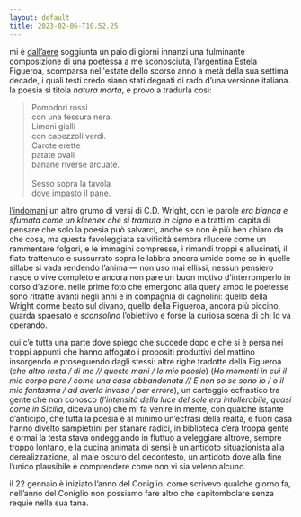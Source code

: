 ```yaml
---
layout: default
title: 2023-02-06-T10.52.25
---
```


mi è [dall’aere](https://poemperdiem.substack.com/p/saturday-february-4) soggiunta un paio di giorni innanzi una fulminante composizione di una poetessa a me sconosciuta, l’argentina Estela Figueroa, scomparsa nell'estate dello scorso anno a metà della sua settima decade, i quali testi credo siano stati degnati di rado d’una versione italiana. la poesia si titola *natura morta*, e provo a tradurla così:

> Pomodori rossi<br>
> con una fessura nera.<br>
> Limoni gialli<br>con capezzoli verdi.<br>
> Carote erette<br>patate ovali<br>banane riverse arcuate.<br><br>Sesso sopra la tavola<br>
> dove impasto il pane.<br>

[l’indomani](https://poemperdiem.substack.com/p/sunday-february-5) un altro grumo di versi di C.D. Wright, con le parole *era bianca e sfumata come un kleenex che si tramuta in cigno* e a tratti mi capita di pensare che solo la poesia può salvarci, anche se non è più ben chiaro da che cosa, ma questa favoleggiata salvificità sembra rilucere come un rammentare folgori, e le immagini compresse, i rimandi troppi e allucinati, il fiato trattenuto e sussurrato sopra le labbra ancora umide come se in quelle sillabe si vada rendendo l’anima — non uso mai ellissi, nessun pensiero nasce o vive completo e ancora non pare un buon motivo d’interromperlo in corso d’azione. nelle prime foto che emergono alla query ambo le poetesse sono ritratte avanti negli anni e in compagnia di cagnolini: quello della Wright dorme beato sul divano, quello della Figueroa, ancora più piccino, guarda spaesato e *sconsolino* l’obiettivo e forse la curiosa scena di chi lo va operando.

qui c’è tutta una parte dove spiego che succede dopo e che si è persa nei troppi appunti che hanno affogato i propositi produttivi del mattino insorgendo e proseguendo dagli stessi: altre righe tradotte della Figueroa (*che altro resta / di me // queste mani / le mie poesie*) (*Ho momenti in cui il mio corpo pare / come una casa abbandonata // E non so se sono io / o il mio fantasma / ad averla invasa / per errore*), un carteggio ecfrastico tra gente che non conosco (*l’intensità della luce del sole era intollerabile, quasi come in Sicilia,* diceva uno) che mi fa venire in mente, con qualche istante d’anticipo, che tutta la poesia è al minimo un’ecfrasi della realtà, e fuori casa hanno divelto sampietrini per stanare radici, in biblioteca c’era troppa gente e ormai la testa stava ondeggiando in fluttuo a veleggiare altrove, sempre troppo lontano, e la cucina animata di sensi è un antidoto situazionista alla derealizzazione, al male oscuro del decontesto, un antidoto dove alla fine l’unico plausibile è comprendere come non vi sia veleno alcuno.

il 22 gennaio è iniziato l’anno del Coniglio. come scrivevo qualche giorno fa, nell’anno del Coniglio non possiamo fare altro che capitombolare senza requie nella sua tana.